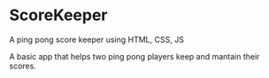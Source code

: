 # ScoreKeeper
A ping pong score keeper using HTML, CSS, JS

A basic app that helps two ping pong players keep and mantain their scores.
